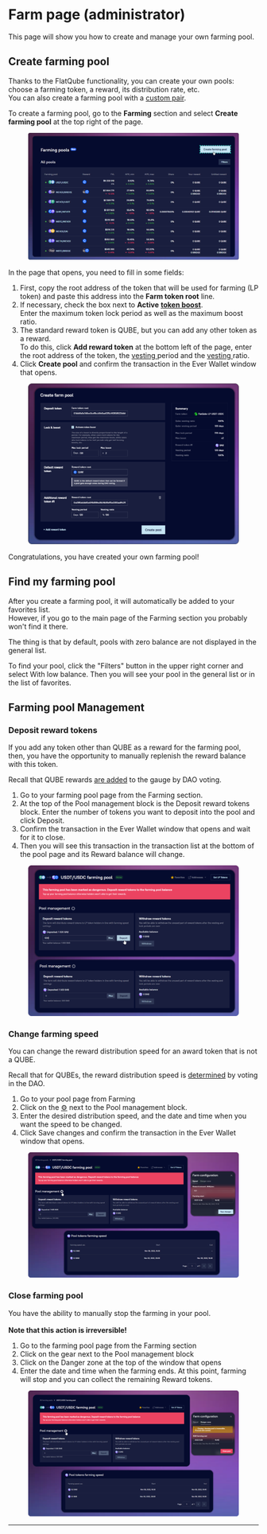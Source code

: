 # Farm page (administrator)

This page will show you how to create and manage your own farming pool.

## Create farming pool

Thanks to the FlatQube functionality, you can create your own pools: choose a farming token, a reward, its distribution rate, etc. \
You can also create a farming pool with a [custom pair](../../../pairs/how-to/create-new-pair.md).

To create a farming pool, go to the **Farming** section and select **Create farming pool** at the top right of the page.

<figure><img src="../../../../.gitbook/assets/image (14).png" alt=""><figcaption></figcaption></figure>

In the page that opens, you need to fill in some fields:

1. First, copy the root address of the token that will be used for farming (LP token) and paste this address into the **Farm token root** line.
2. If necessary, check the box next to **Active** [**token boost**](../../concepts/boosted-farming.md). \
   Enter the maximum token lock period as well as the maximum boost ratio.
3. The standard reward token is QUBE, but you can add any other token as a reward. \
   To do this, click **Add reward token** at the bottom left of the page, enter the root address of the token, the [vesting ](../../concepts/vesting.md)period and the [vesting ](../../concepts/vesting.md)ratio.
4. Click **Create pool** and confirm the transaction in the Ever Wallet window that opens.

<figure><img src="../../../../.gitbook/assets/image (1).png" alt=""><figcaption></figcaption></figure>

Congratulations, you have created your own farming pool!&#x20;

## Find my farming pool

After you create a farming pool, it will automatically be added to your favorites list. \
However, if you go to the main page of the Farming section you probably won't find it there.&#x20;

The thing is that by default, pools with zero balance are not displayed in the general list.&#x20;

To find your pool, click the "Filters" button in the upper right corner and select With low balance. Then you will see your pool in the general list or in the list of favorites.

## Farming pool Management

### Deposit reward tokens&#x20;

If you add any token other than QUBE as a reward for the farming pool, then, you have the opportunity to manually replenish the reward balance with this token.

Recall that QUBE rewards [are added](../../concepts/reward-distribution.md) to the gauge by DAO voting.

1. Go to your farming pool page from the Farming section.
2. At the top of the Pool management block is the Deposit reward tokens block. Enter the number of tokens you want to deposit into the pool and click Deposit.
3. Confirm the transaction in the Ever Wallet window that opens and wait for it to close.
4. Then you will see this transaction in the transaction list at the bottom of the pool page and its Reward balance will change.

<figure><img src="../../../../.gitbook/assets/image (38) (2).png" alt=""><figcaption></figcaption></figure>

### Change farming speed

You can change the reward distribution speed for an award token that is not a QUBE.

Recall that for QUBEs, the reward distribution speed is [determined](../../concepts/reward-distribution.md) by voting in the DAO.

1. Go to your pool page from Farming
2. Click on the [⚙️](https://emojipedia.org/gear/) next to the Pool management block.
3. Enter the desired distribution speed, and the date and time when you want the speed to be changed.
4. Click Save changes and confirm the transaction in the Ever Wallet window that opens.

<figure><img src="../../../../.gitbook/assets/image (34).png" alt=""><figcaption></figcaption></figure>

### Close farming pool

You have the ability to manually stop the farming in your pool. \
\
**Note that this action is irreversible!**

1. Go to the farming pool page from the Farming section
2. Click on the gear next to the Pool management block
3. Click on the Danger zone at the top of the window that opens
4. Enter the date and time when the farming ends. At this point, farming will stop and you can collect the remaining Reward tokens.

<figure><img src="../../../../.gitbook/assets/image (43) (3).png" alt=""><figcaption></figcaption></figure>

****
